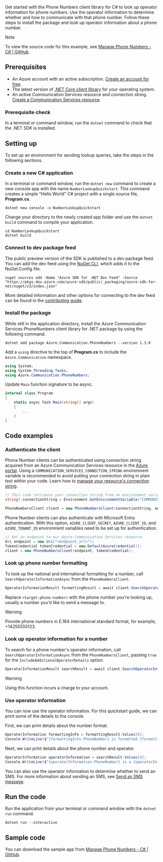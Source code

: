 Get started with the Phone Numbers client library for C# to look up operator information for phone numbers. Use the operator information to determine whether and how to communicate with that phone number. Follow these steps to install the package and look up operator information about a phone number.

> [!NOTE]
> To view the source code for this example, see [Manage Phone Numbers - C# | GitHub](https://github.com/Azure-Samples/communication-services-dotnet-quickstarts/tree/main/LookupNumber).

## Prerequisites

- An Azure account with an active subscription. [Create an account for free](https://azure.microsoft.com/free/?WT.mc_id=A261C142F).
- The latest version of [.NET Core client library](https://dotnet.microsoft.com/download/dotnet-core) for your operating system.
- An active Communication Services resource and connection string. [Create a Communication Services resource](../../create-communication-resource.md).

### Prerequisite check

In a terminal or command window, run the `dotnet` command to check that the .NET SDK is installed.

## Setting up

To set up an environment for sending lookup queries, take the steps in the following sections.

### Create a new C# application

In a terminal or command window, run the `dotnet new` command to create a new console app with the name `NumberLookupQuickstart`. This command creates a simple "Hello World" C# project with a single source file, **Program.cs**.

```console
dotnet new console -o NumberLookupQuickstart
```

Change your directory to the newly created app folder and use the `dotnet build` command to compile your application.

```console
cd NumberLookupQuickstart
dotnet build
```

### Connect to dev package feed
The public preview version of the SDK is published to a dev package feed. You can add the dev feed using the [NuGet CLI](/nuget/reference/nuget-exe-cli-reference), which adds it to the NuGet.Config file.

```console
nuget sources add -Name "Azure SDK for .NET Dev Feed" -Source "https://pkgs.dev.azure.com/azure-sdk/public/_packaging/azure-sdk-for-net/nuget/v3/index.json"
```

More detailed information and other options for connecting to the dev feed can be found in the [contributing guide](https://github.com/Azure/azure-sdk-for-net/blob/main/CONTRIBUTING.md#nuget-package-dev-feed).

### Install the package

While still in the application directory, install the Azure Communication Services PhoneNumbers client library for .NET package by using the following command.

```console
dotnet add package Azure.Communication.PhoneNumbers --version 1.3.0
```

Add a `using` directive to the top of **Program.cs** to include the `Azure.Communication` namespace.

```csharp
using System;
using System.Threading.Tasks;
using Azure.Communication.PhoneNumbers;
```

Update `Main` function signature to be async.

```csharp
internal class Program
{
    static async Task Main(string[] args)
    {
        ...
    }
}
```

## Code examples

### Authenticate the client

Phone Number clients can be authenticated using connection string acquired from an Azure Communication Services resource in the [Azure portal](https://portal.azure.com). Using a `COMMUNICATION_SERVICES_CONNECTION_STRING` environment variable is recommended to avoid putting your connection string in plain text within your code. Learn how to [manage your resource's connection string](../../create-communication-resource.md#store-your-connection-string).

```csharp
// This code retrieves your connection string from an environment variable.
string? connectionString = Environment.GetEnvironmentVariable("COMMUNICATION_SERVICES_CONNECTION_STRING");

PhoneNumbersClient client = new PhoneNumbersClient(connectionString, new PhoneNumbersClientOptions(PhoneNumbersClientOptions.ServiceVersion.V2024_03_01_Preview));
```

Phone Number clients can also authenticate with Microsoft Entra authentication. With this option,
`AZURE_CLIENT_SECRET`, `AZURE_CLIENT_ID`, and `AZURE_TENANT_ID` environment variables need to be set up for authentication.

```csharp
// Get an endpoint to our Azure Communication Services resource.
Uri endpoint = new Uri("<endpoint_url>");
TokenCredential tokenCredential = new DefaultAzureCredential();
client = new PhoneNumbersClient(endpoint, tokenCredential);
```

### Look up phone number formatting

To look up the national and international formatting for a number, call  `SearchOperatorInformationAsync` from the `PhoneNumbersClient`.

```csharp
OperatorInformationResult formattingResult = await client.SearchOperatorInformationAsync(new[] { "<target-phone-number>" });
```

Replace `<target-phone-number>` with the phone number you're looking up, usually a number you'd like to send a message to.

> [!WARNING]
> Provide phone numbers in E.164 international standard format, for example, +14255550123.

### Look up operator information for a number

To search for a phone number's operator information, call `SearchOperatorInformationAsync` from the `PhoneNumbersClient`, passing `true` for the `IncludeAdditionalOperatorDetails` option.

```csharp
OperatorInformationResult searchResult = await client.SearchOperatorInformationAsync(new[] { "<target-phone-number>" }, new OperatorInformationOptions() { IncludeAdditionalOperatorDetails = true });
```

> [!WARNING]
> Using this function incurs a charge to your account.

### Use operator information

You can now use the operator information. For this quickstart guide, we can print some of the details to the console.

First, we can print details about the number format.

```csharp
OperatorInformation formattingInfo = formattingResult.Values[0];
Console.WriteLine($"{formattingInfo.PhoneNumber} is formatted {formattingInfo.InternationalFormat} internationally, and {formattingInfo.NationalFormat} nationally");
```

Next, we can print details about the phone number and operator.

```csharp
OperatorInformation operatorInformation = searchResult.Values[0];
Console.WriteLine($"{operatorInformation.PhoneNumber} is a {operatorInformation.NumberType ?? "unknown"} number, operated in {operatorInformation.IsoCountryCode} by {operatorInformation.OperatorDetails.Name ?? "an unknown operator"}");
```

You can also use the operator information to determine whether to send an SMS. For more information about sending an SMS, see [Send an SMS message](../../sms/send.md).

## Run the code

Run the application from your terminal or command window with the `dotnet run` command.

```console
dotnet run --interactive
```

## Sample code

You can download the sample app from [Manage Phone Numbers - C# | GitHub](https://github.com/Azure-Samples/communication-services-dotnet-quickstarts/tree/main/LookupNumber).
